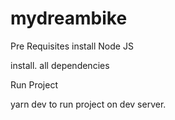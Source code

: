 # mydreambike
Pre Requisites 
install Node JS

install. all dependencies 

Run Project

yarn dev to run project on dev server.
